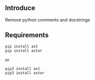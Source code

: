 ## Introduce
Remove python comments and docstrings

## Requirements
```
pip install ast
pip install astor
```

or

```
pip3 install ast
pip3 install astor
```